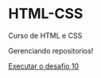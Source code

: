 # HTML-CSS
 Curso de HTML e CSS

Gerenciando repositorios!

<a href="https://denniangb.github.io/HTML-CSS/Desafios/desafio%2010/site#"> Executar o desafio 10